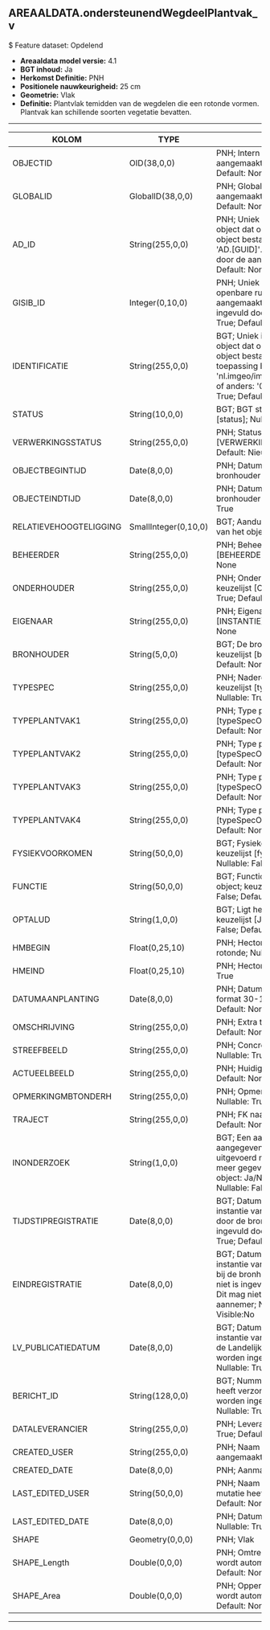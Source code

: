 ## AREAALDATA.ondersteunendWegdeelPlantvak_v

$ Feature dataset: Opdelend


* __Areaaldata model versie:__ 4.1
* __BGT inhoud:__ Ja
* __Herkomst Definitie:__ PNH
* __Positionele nauwkeurigheid:__ 25 cm
* __Geometrie:__ Vlak
* __Definitie:__  Plantvlak temidden van de wegdelen die een rotonde vormen. Plantvak kan schillende soorten vegetatie bevatten.

***

|KOLOM                              |TYPE          	           |DEFINITIE|
|------                          	|----          	           |-----    |
|OBJECTID                           |OID(38,0,0)               |PNH; Intern ArcGIS Identificatienummer, aangemaakt door ArcGIS; Nullable: False; Default: None|
|GLOBALID                           |GlobalID(38,0,0)          |PNH; Global Unique Identifier,  aangemaakt door ArcGIS; Nullable: False; Default: None|
|AD_ID                              |String(255,0,0)           |PNH; Uniek identificatienummer voor het object dat onveranderlijk is zolang het object bestaat in Areaaldata: in format 'AD.[GUID]'. Dit moet worden ingevuld door de aannemer; Nullable: False; Default: None|
|GISIB_ID                           |Integer(0,10,0)           |PNH; Uniek Identificatienummer beheer openbare ruimte (GISIB), wordt aangemaakt in GISIB en mag niet worden ingevuld door de aannemer; Nullable: True; Default: None|
|IDENTIFICATIE                      |String(255,0,0)           |BGT; Uniek identificatienummer voor het object dat onveranderlijk is zolang het object bestaat: bevat indien van toepassing BGT/IMKL ID in format 'nl.imgeo/imkl.bronhouderscode.LokaalID' of anders: '00000'.LokaalID; Nullable: True; Default: None|
|STATUS                             |String(10,0,0)            |BGT; BGT status van het object; keuzelijst [status]; Nullable: False; Default: bestaand|
|VERWERKINGSSTATUS                  |String(255,0,0)           |PNH; Status van de gegevens; keuzelijst [VERWERKINGSSTATUS]; Nullable: False; Default: Nieuw|
|OBJECTBEGINTIJD                    |Date(8,0,0)               |PNH; Datum waarop het object bij de bronhouder is ontstaan; Nullable: True|
|OBJECTEINDTIJD                     |Date(8,0,0)               |PNH; Datum waarop het object bij de bronhouder niet meer geldig is; Nullable: True|
|RELATIEVEHOOGTELIGGING             |SmallInteger(0,10,0)      |BGT; Aanduiding voor de relatieve hoogte van het object; Nullable: False; Default: 0|
|BEHEERDER                          |String(255,0,0)           |PNH; Beheerder van het object; keuzelijst [BEHEERDER]; Nullable: True; Default: None|
|ONDERHOUDER                        |String(255,0,0)           |PNH; Onderhouder van het object; keuzelijst [ONDERHOUDER]; Nullable: True; Default: None|
|EIGENAAR                           |String(255,0,0)           |PNH; Eigenaar van het object; keuzelijst [INSTANTIE]; Nullable: True; Default: None|
|BRONHOUDER                         |String(5,0,0)             |BGT; De bronhoudercode van het object; keuzelijst [bronhouder]; Nullable: False; Default: None|
|TYPESPEC                           |String(255,0,0)           |PNH; Nadere typering van het object; keuzelijst [typeSpecOWEPlantvak]; Nullable: True; Default: None|
|TYPEPLANTVAK1                       |String(255,0,0)          |PNH; Type plantvak; keuzelijst [typeSpecOWEPlantvak]; Nullable: True; Default: None|
|TYPEPLANTVAK2                       |String(255,0,0)          |PNH; Type plantvak; keuzelijst [typeSpecOWEPlantvak]; Nullable: True; Default: None|
|TYPEPLANTVAK3                       |String(255,0,0)          |PNH; Type plantvak; keuzelijst [typeSpecOWEPlantvak]; Nullable: True; Default: None|
|TYPEPLANTVAK4                       |String(255,0,0)          |PNH; Type plantvak; keuzelijst [typeSpecOWEPlantvak]; Nullable: True; Default: None|
|FYSIEKVOORKOMEN                    |String(50,0,0)            |BGT; Fysieke omschrijving van het object; keuzelijst [fysiekvoorkomenOWG]; Nullable: False; Default: None|
|FUNCTIE                            |String(50,0,0)            |BGT; Functionele omschrijving van het object; keuzelijst [functieOWG]; Nullable: False; Default: None|
|OPTALUD                            |String(1,0,0)             |BGT; Ligt het object op een talud? Ja/Nee; keuzelijst [JaNeeOnbekend]; Nullable: False; Default: None|
|HMBEGIN                            |Float(0,25,10)            |PNH; Hectometrering begin van plantvak rotonde; Nullable: True; Default: None|
|HMEIND                             |Float(0,25,10)            |PNH; Hectometrering eind heg ; Nullable: True|
|DATUMAANPLANTING                   |Date(8,0,0)               |PNH; Datum en jaar van aanplanting in het format 30-1-2017; Nullable: True; Default: None|
|OMSCHRIJVING                       |String(255,0,0)           |PNH; Extra toelichting ; Nullable: True; Default: None|
|STREEFBEELD                        |String(255,0,0)           |PNH; Concrete visuele doelstelling; Nullable: True; Default: None|
|ACTUEELBEELD                       |String(255,0,0)           |PNH; Huidige beeld; Nullable: True; Default: None|
|OPMERKINGMBTONDERH                 |String(255,0,0)           |PNH; Opmerking mbt onderhoud; Nullable: True; Default: None|
|TRAJECT                            |String(255,0,0)           |PNH; FK naar traject_v; Nullable: True; Default: None|
|INONDERZOEK                        |String(1,0,0)             |BGT; Een aanduiding waarmee wordt aangegeven dat een onderzoek wordt uitgevoerd naar de juistheid van een of meer gegevens van het betreffende object: Ja/Nee; keuzelijst [jaNee]; Nullable: False; Default: N; Visible:No|
|TIJDSTIPREGISTRATIE                |Date(8,0,0)               |BGT; Datum en tijdstip waarop deze instantie van het object is opgenomen door de bronhouder. Dit mag niet worden ingevuld door de aannemer; Nullable: True; Default: None; Visible:No|
|EINDREGISTRATIE                    |Date(8,0,0)               |BGT; Datum en tijdstip waarop deze instantie van het object niet meer geldig is bij de bronhouder. Wanneer deze waarde niet is ingevuld is de instantie nog geldig. Dit mag niet worden ingevuld door de aannemer; Nullable: True; Default: None; Visible:No|
|LV_PUBLICATIEDATUM                 |Date(8,0,0)               |BGT; Datum en tijdstip waarop deze instantie van het object is opgenomen in de Landelijke Voorziening. Dit mag niet worden ingevuld door de aannemer; Nullable: True; Default: None; Visible:No|
|BERICHT_ID                         |String(128,0,0)           |BGT; Nummer van het bericht dat PNH heeft verzonden naar LV. Dit mag niet worden ingevuld door de aannemer; Nullable: True; Default: None; Visible:No|
|DATALEVERANCIER                    |String(255,0,0)           |PNH; Leverancier van de data; Nullable: True; Default: None|
|CREATED_USER                       |String(255,0,0)           |PNH; Naam van gebruiker die de rij heeft aangemaakt; Nullable: True; Default: None|
|CREATED_DATE                       |Date(8,0,0)               |PNH; Aanmaakdatum; Nullable: True|
|LAST_EDITED_USER                   |String(50,0,0)            |PNH; Naam van gebruiker die de laatste mutatie heeft doorgevoerd; Nullable: True; Default: None|
|LAST_EDITED_DATE                   |Date(8,0,0)               |PNH; Datum van de laatste mutatie; Nullable: True|
|SHAPE                              |Geometry(0,0,0)           |PNH; Vlak|
|SHAPE_Length                       |Double(0,0,0)             |PNH; Omtrek in meters, 5 decimalen. Dit wordt automatisch gevuld; Nullable: False; Default: None|
|SHAPE_Area                         |Double(0,0,0)             |PNH; Oppervlakte in m2, 5 decimalen. Dit wordt automatisch gevuld; Nullable: False; Default: None|


***
